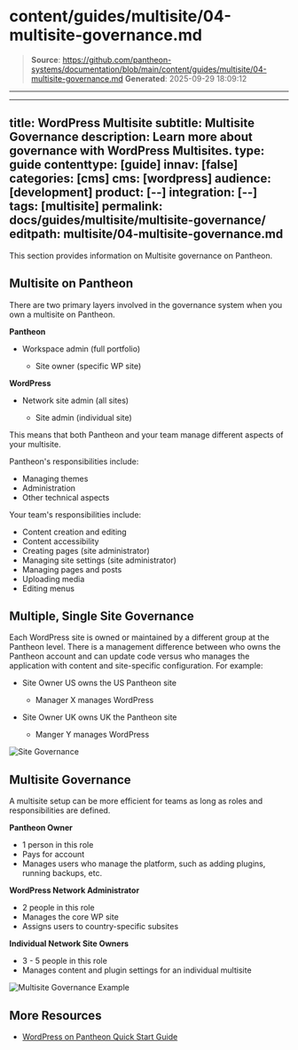 # content/guides/multisite/04-multisite-governance.md

> **Source**: https://github.com/pantheon-systems/documentation/blob/main/content/guides/multisite/04-multisite-governance.md
> **Generated**: 2025-09-29 18:09:12

---

---
title: WordPress Multisite
subtitle: Multisite Governance
description: Learn more about governance with WordPress Multisites.
type: guide
contenttype: [guide]
innav: [false]
categories: [cms]
cms: [wordpress]
audience: [development]
product: [--]
integration: [--]
tags: [multisite]
permalink: docs/guides/multisite/multisite-governance/
editpath: multisite/04-multisite-governance.md
---

This section provides information on Multisite governance on Pantheon.

## Multisite on Pantheon

There are two primary layers involved in the governance system when you own a multisite on Pantheon.

**Pantheon**

- Workspace admin (full portfolio)

    - Site owner (specific WP site)

**WordPress**

- Network site admin (all sites)

    - Site admin (individual site)

This means that both Pantheon and your team manage different aspects of your multisite.

Pantheon's responsibilities include:

- Managing themes
- Administration
- Other technical aspects

Your team's responsibilities include:

- Content creation and editing
- Content accessibility
- Creating pages (site administrator)
- Managing site settings (site administrator)
- Managing pages and posts
- Uploading media
- Editing menus

## Multiple, Single Site Governance

Each WordPress site is owned or maintained by a different group at the Pantheon level. There is a management difference between who owns the Pantheon account and can update code versus who manages the application with content and site-specific configuration. For example:

- Site Owner US owns the US Pantheon site

    - Manager X manages WordPress

- Site Owner UK owns UK the Pantheon site

    - Manger Y manages WordPress

![Site Governance](../../../images/site-governance-multisite2.png)

## Multisite Governance

A multisite setup can be more efficient for teams as long as roles and responsibilities are defined.

**Pantheon Owner**
- 1 person in this role
- Pays for account
- Manages users who manage the platform, such as adding plugins, running backups, etc.

**WordPress Network Administrator**

- 2 people in this role
- Manages the core WP site
- Assigns users to country-specific subsites

**Individual Network Site Owners**

- 3 - 5 people in this role
- Manages content and plugin settings for an individual multisite

![Multisite Governance Example](../../../images/multisite-governance-example2.png)

## More Resources

- [WordPress on Pantheon Quick Start Guide](/guides/wordpress-pantheon/)

